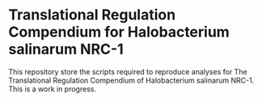 # Translational Regulation Compendium for Halobacterium salinarum NRC-1

This repository store the scripts required to reproduce analyses for The Translational Regulation Compendium of Halobacterium salinarum NRC-1. This is a work in progress. 
